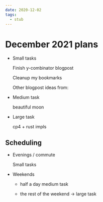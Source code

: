```yaml
---
date: 2020-12-02
tags: 
  - stub
---
```


# December 2021 plans

- Small tasks

  Finish y-combinator blogpost
  
  Cleanup my bookmarks
  
  Other blogpost ideas from: <e066dc7f> 
  
- Medium task

  beautiful moon

- Large task

  cp4 + rust impls

## Scheduling

- Evenings / commute

  Small tasks
  
- Weekends 

  - half a day medium task
  
  - the rest of the weekend -> large task
